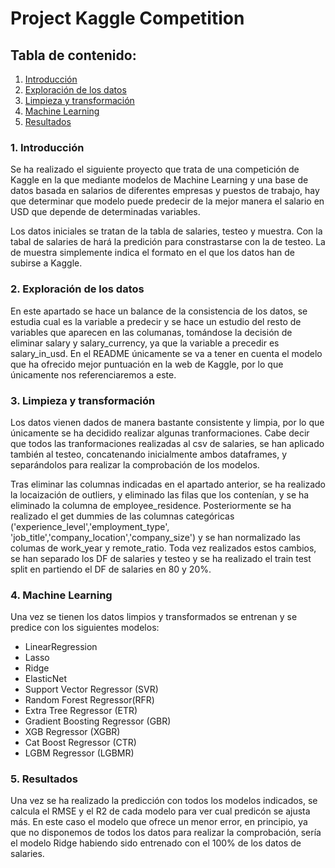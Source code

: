 # Project Kaggle Competition

## Tabla de contenido:
1. [Introducción](#introducción)
2. [Exploración de los datos](#exploración-de-los-datos)
3. [Limpieza y transformación](#limpieza-y-transformación)
4. [Machine Learning](#machine-learning)
5. [Resultados](#resultados)


### 1. Introducción

Se ha realizado el siguiente proyecto que trata de una competición de Kaggle en la que mediante modelos de Machine Learning y una base de datos basada en salarios de diferentes empresas y puestos de trabajo, hay que determinar que modelo puede predecir de la mejor manera el salario en USD que depende de determinadas variables.

Los datos iniciales se tratan de la tabla de salaries, testeo y muestra. Con la tabal de salaries de hará la predición para constrastarse con la de testeo. La de muestra simplemente indica el formato en el que los datos han de subirse a Kaggle.

### 2. Exploración de los datos

En este apartado se hace un balance de la consistencia de los datos, se estudia cual es la variable a predecir y se hace un estudio del resto de variables que aparecen en las columanas, tomándose la decisión de eliminar salary y salary_currency, ya que la variable a precedir es salary_in_usd. En el README únicamente se va a tener en cuenta el modelo que ha ofrecido mejor puntuación en la web de Kaggle, por lo que únicamente nos referenciaremos a este.

### 3. Limpieza y transformación

Los datos vienen dados de manera bastante consistente y limpia, por lo que únicamente se ha decidido realizar algunas tranformaciones. Cabe decir que todos las tranformaciones realizadas al csv de salaries, se han aplicado también al testeo, concatenando inicialmente ambos dataframes, y separándolos para realizar la comprobación de los modelos.

Tras eliminar las columnas indicadas en el apartado anterior, se ha realizado la locaización de outliers, y eliminado las filas que los contenían, y se ha eliminado la columna de employee_residence. Posteriormente se ha realizado el get dummies de las columnas categóricas ('experience_level','employment_type', 'job_title','company_location','company_size') y se han normalizado las columas de work_year y remote_ratio.
Toda vez realizados estos cambios, se han separado los DF de salaries y testeo y se ha realizado el train test split en partiendo el DF de salaries en 80 y 20%.

### 4. Machine Learning

Una vez se tienen los datos limpios y transformados se entrenan y se predice con los siguientes modelos:

- LinearRegression
- Lasso       
- Ridge        
- ElasticNet
- Support Vector Regressor (SVR)
- Random Forest Regressor(RFR)
- Extra Tree Regressor (ETR)
- Gradient Boosting Regressor (GBR)
- XGB Regressor (XGBR)
- Cat Boost Regressor (CTR)
- LGBM Regressor (LGBMR)

### 5. Resultados

Una vez se ha realizado la predicción con todos los modelos indicados, se calcula el RMSE y el R2 de cada modelo para ver cual predicón se ajusta más.
En este caso el modelo que ofrece un menor error, en principio, ya que no disponemos de todos los datos para realizar la comprobación, sería el modelo Ridge habiendo sido entrenado con el 100% de los datos de salaries. 




